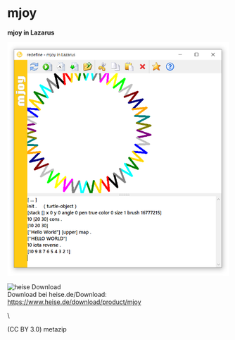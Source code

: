 # mjoy
**mjoy in Lazarus**


![mjoyLaz1](https://raw.githubusercontent.com/metazip/mjoy/main/images/mjoyLaz1.png)


![heise Download](https://www.heise.de/software/icons/download_logo1.png) \
Download bei heise.de/Download:  https://www.heise.de/download/product/mjoy


\


(CC BY 3.0) metazip

